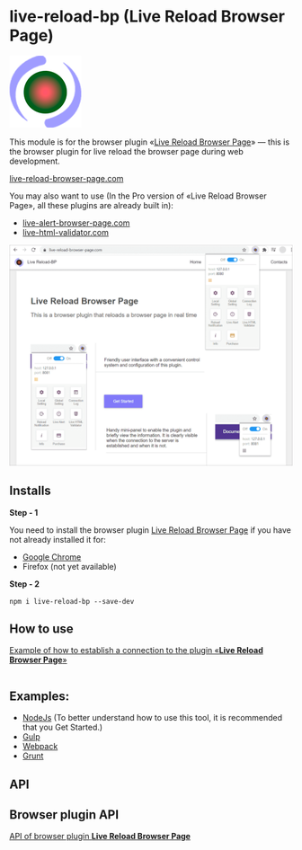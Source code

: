 # live-reload-bp (Live Reload Browser Page)

![Live Reload Browser Page](https://raw.githubusercontent.com/Yuriy-Svetlov/live-reload-bp/main/images/on_128x128_v1.png)

This module is for the browser plugin «[Live Reload Browser Page](https://live-reload-browser-page.com)» — this is the browser plugin for live reload the browser page during web development.

[live-reload-browser-page.com](https://live-reload-browser-page.com)

You may also want to use (In the Pro version of «Live Reload Browser Page», all these plugins are already built in): 
* [live-alert-browser-page.com](https://live-alert-browser-page.com)
* [live-html-validator.com](https://live-html-validator.com)

![Live Reload Browser Page](https://raw.githubusercontent.com/Yuriy-Svetlov/live-reload-bp/main/images/main.png)

## Installs

**Step - 1** 

You need to install the browser plugin [Live Reload Browser Page](https://live-reload-browser-page.com) if you have not already installed it for:
  * [Google Chrome](#)
  * Firefox (not yet available)
  
**Step - 2**
```shell
npm i live-reload-bp --save-dev
```

##  How to use

[Example of how to establish a connection to the plugin «**Live Reload Browser Page**»](https://github.com/Yuriy-Svetlov/live-reload-bp/tree/main/documentation/examples/%D1%81onnect_to_server)

```javascript

```

##  Examples:

* [NodeJs](https://github.com/Yuriy-Svetlov/live-reload-bp/tree/main/documentation/examples/nodejs) (To better understand how to use this tool, it is recommended that you Get Started.)
* [Gulp](#)
* [Webpack](#)
* [Grunt](#)


##  API


##  Browser plugin API

[API of browser plugin **Live Reload Browser Page**](https://live-reload-browser-page.com/documentation)
